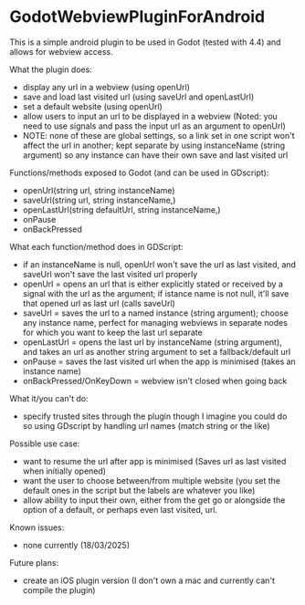 # GodotWebviewPluginForAndroid

This is a simple android plugin to be used in Godot (tested with 4.4) and allows for webview access. 

What the plugin does:
- display any url in a webview (using openUrl)
- save and load last visited url (using saveUrl and openLastUrl)
- set a default website (using openUrl)
- allow users to input an url to be displayed in a webview (Noted: you need to use signals and pass the input url as an argument to openUrl)
- NOTE: none of these are global settings, so a link set in one script won't affect the url in another; kept separate by using instanceName (string argument) so any instance can have their own save and last visited url


Functions/methods exposed to Godot (and can be used in GDscript):
  
  - openUrl(string url, string instanceName)
  - saveUrl(string url, string instanceName,)
  - openLastUrl(string defaultUrl, string instanceName,)
  - onPause
  - onBackPressed

  What each function/method does in GDScript:
  - if an instanceName is null, openUrl won't save the url as last visited, and saveUrl won't save the last visited url properly
  - openUrl = opens an url that is either explicitly stated or received by a signal with the url as the argument; if istance name is not null, it'll save that opened url as last url (calls saveUrl)
  - saveUrl = saves the url to a named instance (string argument); choose any instance name, perfect for managing webviews in separate nodes for which you want to keep the last url separate
  - openLastUrl = opens the last url by instanceName (string argument), and takes an url as another string argument to set a fallback/default url
  - onPause = saves the last visited url when the app is minimised (takes an instance name)
  - onBackPressed/OnKeyDown = webview isn't closed when going back
  
  
What it/you can't do: 
- specify trusted sites through the plugin though I imagine you could do so using GDscript by handling url names (match string or the like)

Possible use case:
- want to resume the url after app is minimised (Saves url as last visited when initially opened)
- want the user to choose between/from multiple website (you set the default ones in the script but the labels are whatever you like)
- allow ability to input their own, either from the get go or alongside the option of a default, or perhaps even last visited, url.

Known issues:
- none currently (18/03/2025)

Future plans:
- create an iOS plugin version (I don't own a mac and currently can't compile the plugin)
